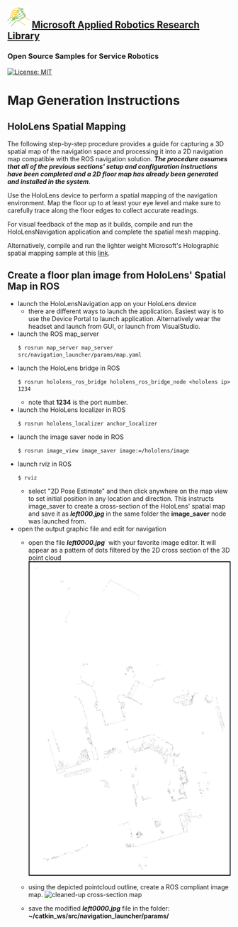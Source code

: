## ![logo](../img/MARR_logo.png) [Microsoft Applied Robotics Research Library](https://microsoft.github.io/AppliedRoboticsResearchLibrary/)
### Open Source Samples for Service Robotics
[![License: MIT](https://img.shields.io/badge/License-MIT-yellow.svg)](https://opensource.org/licenses/MIT) 

# Map Generation Instructions

## HoloLens Spatial Mapping

The following step-by-step procedure provides a guide for capturing a 3D spatial map of the navigation space and processing it into a 2D navigation map compatible with the ROS navigation solution. ***The procedure assumes that all of the previous sections' setup and configuration instructions have been completed and a 2D floor map has already been generated and installed in the system***.

Use the HoloLens device to perform a spatial mapping of the navigation environment. Map the floor up to at least your eye level and make sure to carefully trace along the floor edges to collect accurate readings.

For visual feedback of the map as it builds, compile and run the HoloLensNavigation application and complete the spatial mesh mapping. 

Alternatively, compile and run the lighter weight Microsoft's Holographic spatial mapping sample at this 
[link](https://github.com/microsoft/Windows-universal-samples/tree/master/Samples/HolographicSpatialMapping).

## Create a floor plan image from HoloLens' Spatial Map in ROS

- launch the HoloLensNavigation app on your HoloLens device
    - there are different ways to launch the application. Easiest way is to use the Device Portal to launch 
application. Alternatively wear the headset and launch from GUI, or launch from VisualStudio.
- launch the ROS map_server
    ```
    $ rosrun map_server map_server src/navigation_launcher/params/map.yaml
    ```
- launch the HoloLens bridge in ROS
    ```
    $ rosrun hololens_ros_bridge hololens_ros_bridge_node <hololens ip> 1234
    ```
    - note that **1234** is the port number.
- launch the HoloLens localizer in ROS
    ```
    $ rosrun hololens_localizer anchor_localizer
    ```
- launch the image saver node in ROS
    ```
    $ rosrun image_view image_saver image:=/hololens/image
    ```
- launch rviz in ROS  
    ```
    $ rviz
    ```
    - select "2D Pose Estimate" and then click anywhere on the map view to set initial position in any location and 
  direction. This instructs image_saver to create a cross-section of the HoloLens' spatial map and save it as  ***left000.jpg*** in the same folder the **image_saver** node was launched from.
- open the output graphic file and edit for navigation
    - open the file ***left0000.jpg***` with your favorite image editor. It will appear as a pattern of dots filtered by the 2D cross section of the 3D point cloud
    ![raw point cloud cross-section](../img/left0001.jpg)
    
    - using the depicted pointcloud outline, create a ROS compliant image map.
    ![cleaned-up cross-section map](../img/Map_Floor1_BW.bmp)
    - save the modified ***left0000.jpg*** file in the folder: **~/catkin_ws/src/navigation_launcher/params/**
